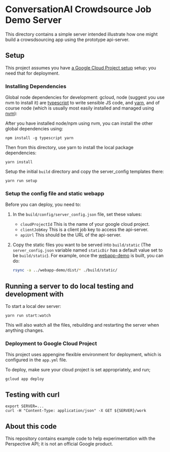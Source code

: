 # ConversationAI Crowdsource Job Demo Server

This directory contains a simple server intended illustrate how one might build a crowsdsourcing app using the prototype api-server.

## Setup

This project assumes you have [a Google Cloud Project setup](https://cloud.google.com/) setup; you need
that for deployment.

### Installing Dependencies

Global node dependencies for development: gcloud, node (suggest you use nvm to install it) are [typescript](https://www.typescriptlang.org/) to write sensible JS code, and [yarn](https://yarnpkg.com/lang/en/), and of course node (which is usually most easily installed and managed using [nvm](https://github.com/creationix/nvm/blob/master/README.md)):

After you have installed node/npm using nvm, you can install the other global dependencies using:

```
npm install -g typescript yarn
```

Then from this directory, use yarn to install the local package dependencies:

```
yarn install
```

Setup the initial `build` directory and copy the server_config templates there:

```
yarn run setup
```

### Setup the config file and static webapp

Before you can deploy, you need to:

1.  In the `build/config/server_config.json` file, set these values:

    * `cloudProjectId` This is the name of your google cloud project.
    * `clientJobKey` This is a client job key to access the api-server.
    * `apiUrl` This should be the URL of the api-server.

2.  Copy the static files you want to be served into `build/static` (The
    `server_config.json` variable named `staticDir` has a default value set to
    be `build/static`). For example, once the
    [webapp-demo](../webapp-demo/README.md) is built, you can do:

    ```bash
    rsync -a ../webapp-demo/dist/* ./build/static/
    ```

## Running a server to do local testing and development with

To start a local dev server:

```
yarn run start:watch
```

This will also watch all the files, rebuilding and restarting the server
when anything changes.

### Deployment to Google Cloud Project

This project uses appengine flexible environment for deployment, which is
configured in the `app.yml` file.

To deploy, make sure your cloud project is set appropriately, and run;

```
gcloud app deploy
```

## Testing with curl

```
export SERVER=...
curl -H "Content-Type: application/json" -X GET ${SERVER}/work
```


## About this code

This repository contains example code to help experimentation with the Perspective API; it is not an official Google product.
